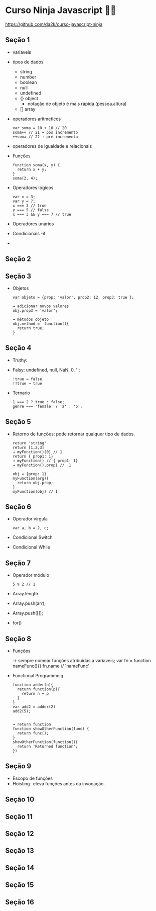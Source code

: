 # Curso Ninja Javascript 🐱‍👤

https://github.com/da2k/curso-javascript-ninja

## Seção 1

  - variaveis
  - tipos de dados
    - string
    - number
    - boolean
    - null
    - undefined
    - {} object
      - notação de objeto é mais rápida (pessoa.altura)
    - [] array

  - operadores aritmeticos

        var soma = 10 + 10 // 20
        soma++ // 21 → pós incremento
        ++soma // 22 → pré incremento

  - operadores de igualdade e relacionais

  - Funções

        function soma(x, y) {
          return x + y;
        }
        soma(2, 4);

  - Operadores lógicos

        var x = 3;
        var y = 7;
        x === 3 // true
        y === 5 // false
        x === 3 && y === 7 // true

  - Operadores unários
  - Condicionais -if
  - 

## Seção 2

## Seção 3
  
  - Objetos

        var objeto = {prop: 'valor', prop2: 12, prop3: true };

        → adicionar novos valores
        obj.prop3 = 'valor';

        → métodos objeto
        obj.method =  function(){
          return true;
        }

## Seção 4

  - Truthy:
  - Falsy: undefined, null, NaN, 0, '';

        !true → false
        !!true → true
  - Ternario

        1 === 2 ? true : false;
        genre === 'female' ? 'a' : 'o';

## Seção 5

  - Retorno de funções: pode retornar qualquer tipo de dados.

        return 'string'
        return [1,2,3]
        → myFunction()[0] // 1
        return { prop1: 1}
        → myFunction() // { prop1: 1}
        → myFunction().prop1 //  1

        obj = {prop: 1}
        myFunction(arg){
          return obj.prop;
        }
        myFunction(obj) // 1

## Seção 6

  - Operador virgula

        var a, b = 2, c;

  - Condicional Switch
  - Condicional While

## Seção 7

  - Operador módulo

        5 % 2 // 1

  - Array.length
  - Array.push(arr);
  - Array.push([]);

  - for()

## Seção 8

  - Funções

      → sempre nomear funções atribuidas a variaveis;
      var fn = function nameFunc(){}
      fn.name  // 'nameFunc'

  - Functional Programmnig

        function adder(n){
          return function(p){
            return n + p
          }
        }
        var add2 = adder(2)
        add2(5);


        → return function
        function showOtherFunction(func) {
          return func();
        }
        showOtherFunction(function(){
          return 'Returned function';
        })

## Seção 9

  - Escopo de funções
  - Hoisting- eleva funções antes da invocação.

## Seção 10
## Seção 11
## Seção 12
## Seção 13
## Seção 14
## Seção 15
## Seção 16

